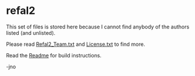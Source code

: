 # refal2

This set of files is stored here because I cannot find anybody of the authors
listed (and unlisted).

Please read [Refal2_Team.txt](./Refal2_Team.txt) and [License.txt](./License.txt) to find more.

Read the [Readme](./Readme) for build instructions.

-jno

